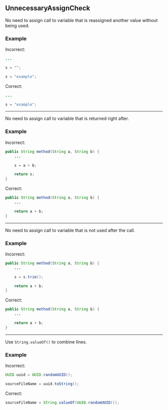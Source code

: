 ## UnnecessaryAssignCheck

No need to assign call to variable that is reassigned another value without
being used.

### Example

Incorrect:

```java
...

s = "";

s = "example";
```

Correct:

```java
...

s = "example";
```

---

No need to assign call to variable that is returned right after.

### Example

Incorrect:

```java
public String method(String a, String b) {
	...

	s = a + b;

	return s;
}
```

Correct:

```java
public String method(String a, String b) {
	...

	return a + b;
}
```

---

No need to assign call to variable that is not used after the call.

### Example

Incorrect:

```java
public String method(String a, String b) {
	...

	s = s.trim();

	return a + b;
}
```

Correct:

```java
public String method(String a, String b) {
	...

	return a + b;
}
```

---

Use `String.valueOf()` to combine lines.

### Example

Incorrect:

```java
UUID uuid = UUID.randomUUID();

sourceFileName = uuid.toString();
```

Correct:

```java
sourceFileName = String.valueOf(UUID.randomUUID());
```